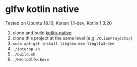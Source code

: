 # glfw kotlin native

Tested on Ubuntu 18.10, Konan 1.1-dev, Kotlin 1.3.20

1) clone and build [kotlin-native](https://github.com/JetBrains/kotlin-native)
2) clone this project at the same level (e.g: `/CLionProjects/`)
3) `sudo apt-get install libglew-dev libglfw3-dev`
4) `./interop.sh`
5) `./build.sh`
6) `./HelloGlfw.kexe`

